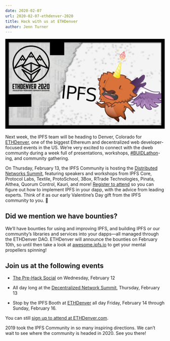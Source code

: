 ```yaml
---
date: 2020-02-07
url: 2020-02-07-ethdenver-2020
title: Hack with us at ETHDenver
author: Jenn Turner
---
```


![IPFS at ETHDenver 2020](static/img/081-ethdenver-2020/ipfs-ethdenver.png)

Next week, the IPFS team will be heading to Denver, Colorado for [ETHDenver](https://www.ethdenver.com/), one of the biggest Ethereum and decentralized web developer-focused events in the US. We’re very excited to connect with the dweb community during a week full of presentations, workshops, [#BUIDLathon](https://www.ethdenver.com/buidlweek/)-ing, and community gathering.

On Thursday, February 13, the IPFS Community is hosting the [Distributed Networks Summit](https://www.eventbrite.com/e/distributed-networks-summit-ipfs-friends-tickets-86959928487?aff=protocollabs), featuring speakers and workshops from IPFS Core, Protocol Labs, Textile, ProtoSchool, 3Box, RTrade Technologies, Pinata, Althea, Quorum Control, Kauri, and more! [Register to attend](https://www.eventbrite.com/e/distributed-networks-summit-ipfs-friends-tickets-86959928487?aff=protocollabs) so you can figure out how to implement IPFS in your dapp, with the advice from leading experts. Think of it as our early Valentine’s Day gift from the IPFS community to you. 💝

## Did we mention we have bounties?

We’ll have bounties for using and improving IPFS, and building IPFS or our community’s libraries and services into your dapps—all managed through the ETHDenver DAO. ETHDenver will announce the bounties on February 10th, so until then take a look at [awesome.ipfs.io](https://awesome.ipfs.io/) to get your mental propellers spinning!

## Join us at the following events

* [The Pre-Hack Social](https://www.eventbrite.com/e/the-pre-hack-social-tickets-90279882559) on Wednesday, February 12

* All day long at the [Decentralized Network Summit](https://www.eventbrite.com/e/distributed-networks-summit-ipfs-friends-tickets-86959928487?aff=protocollabs), Thursday, February 13

* Stop by the IPFS Booth at [ETHDenver](https://www.ethdenver.com/) all day Friday, February 14 through Sunday, February 16.

You can still [sign up to attend at ETHDenver.com](https://ethdenver.devfolio.co/). 

2019 took the IPFS Community in so many inspiring directions. We can’t wait to see where the community is headed in 2020. See you there!

